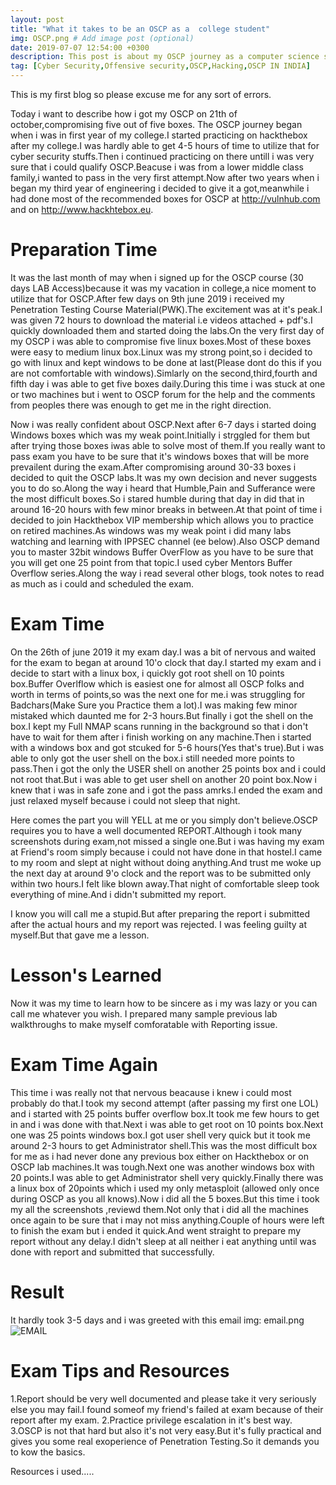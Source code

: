 ```yaml
---
layout: post
title: "What it takes to be an OSCP as a  college student"
img: OSCP.png # Add image post (optional)
date: 2019-07-07 12:54:00 +0300
description: This post is about my OSCP journey as a computer science student in my third year of college.
tag: [Cyber Security,Offensive security,OSCP,Hacking,OSCP IN INDIA]
---
```


This is my first  blog so please excuse me for any sort of errors.

Today i want to describe how i got my OSCP on 21th of october,compromising five out of five boxes.
The OSCP journey began when i was in first year of my college.I started practicing on hackthebox after my college.I was hardly able to get 4-5 hours of time to utilize that for cyber security stuffs.Then i continued practicing on there untill i was very sure that i could qualify OSCP.Beacuse i was from a  lower middle class family,i wanted to pass in the very first attempt.Now after two years when i began my third year of engineering i decided to give it a got,meanwhile i had done most of the recommended boxes for OSCP at http://vulnhub.com and on http://www.hackhtebox.eu.


# Preparation Time
It was the last month of may when i signed up for the OSCP   course (30 days LAB Access)because it was my vacation in college,a nice moment to utilize that for OSCP.After few days on 9th june 2019 i received my Penetration Testing Course Material(PWK).The excitement was at it's peak.I was given 72 hours to download the material i.e videos attached + pdf's.I quickly downloaded them and started doing the labs.On the very first day of my OSCP i was able to compromise five linux boxes.Most of these boxes were easy to medium linux box.Linux was my strong point,so i decided to go with linux and kept windows to be done at last(Please dont do this if you are not comfortable with windows).Simlarly on the second,third,fourth and fifth day i was able to get five boxes daily.During this time i was stuck at one or two machines but i went to OSCP forum for the help and the comments from peoples there was enough to get me in the right direction.

Now i was really confident about OSCP.Next after 6-7 days i started doing Windows boxes which was my weak point.Initially i strggled for them but after trying those boxes iwas able to solve most of them.If you really want to pass exam you have to be sure that it's windows boxes that will be more prevailent during the exam.After compromising around 30-33 boxes i decided to quit the OSCP labs.It was my own decision and never suggests you to do so.Along the way i heard that Humble,Pain and Sufferance were the most difficult boxes.So i stared humble during that day in did that in around 16-20 hours with few minor breaks in between.At that point of time i decided to join Hackthebox VIP membership which allows you to practice on retired machines.As windows was my weak point i did many labs watching and learning with IPPSEC channel (ee below).Also OSCP demand you to master 32bit windows Buffer OverFlow as you have to be sure that you will get one 25 point from that topic.I used cyber Mentors Buffer Overflow series.Along the way i read several other blogs, took notes to read as much as i could and scheduled the exam.

# Exam Time
On the 26th of june 2019 it my exam day.I was a bit of nervous and waited for the exam to began at around 10'o clock that day.I started my exam and i decide to start with a linux box, i quickly got root shell on 10 points box.Buffer Overlflow which is easiest one for almost all OSCP folks and worth in terms of points,so was the next one for me.i was struggling for Badchars(Make Sure you Practice them a lot).I was making few minor mistaked which daunted me for 2-3 hours.But finally i got the shell on the box.I kept my Full NMAP scans running in the background so that i don't have to wait for them after i finish working on any machine.Then i started with a windows box and got  stcuked for 5-6 hours(Yes that's true).But i  was able to only got the user shell on the box.i still needed  more points to pass.Then i got the only the USER shell on another 25 points box and i could not root that.But i was able to get user shell  on another 20 point box.Now i knew that i was in safe zone and i got the pass amrks.I ended the exam and just relaxed myself because i could not sleep that night.

Here comes the part you will YELL at me or you simply don't believe.OSCP requires you to have a  well documented  REPORT.Although i took many screenshots during exam,not missed a single one.But i was having my exam at Friend's room simply because i could not have done in that hostel.I came to my room and slept at night without doing anything.And trust me woke up the next day at around 9'o clock and the report was to be submitted only within two hours.I felt like blown away.That night of comfortable sleep took everything of mine.And i didn't submitted my report.

I know you will call me a stupid.But after preparing the report i submitted after the actual hours and my report was rejected.
I was feeling guilty at myself.But that gave me a lesson.

# Lesson's Learned
Now it was my time to learn how to be sincere as i my was lazy or you can call me whatever you wish.
I prepared many sample  previous lab walkthroughs to make myself comforatable with Reporting issue.

# Exam Time Again
This time i was really not that nervous beacause i knew i could most probably do that.I took my second attempt (after passing my first one LOL) and i started with 25 points  buffer  overflow box.It took  me few hours to get in and i was done with that.Next i was able to get root on 10 points box.Next one was 25 points windows box.I got user shell very quick but it took me around 2-3 hours to get Administrator shell.This was the most difficult box for me as i had never done any previous box either on Hackthebox or on OSCP lab machines.It was tough.Next one was another windows box with 20 points.I was able to get Administrator shell very quickly.Finally there was a linux box of 20points which i used my only metasploit (allowed only once during OSCP as you all knows).Now i did  all the 5 boxes.But this time i took my all the screenshots ,reviewd them.Not only that i did all the machines once again to be sure that i may not miss anything.Couple of hours were left to finish the exam but i ended it quick.And went straight to prepare my report without any delay.I didn't sleep at all neither i eat anything until was done with report and submitted that successfully.

# Result 
It hardly took  3-5 days and i was greeted with this email
img: email.png 
![EMAIL ](email.png)

# Exam Tips and Resources
1.Report should be very well documented and please take it very seriously else you may fail.I found someof my friend's failed at exam because of their report after my exam.
2.Practice privilege escalation in it's best way.
3.OSCP is not that hard but also it's not very easy.But it's fully practical and gives you some real exoperience of Penetration Testing.So it demands you to kow the basics.

Resources i used.....

